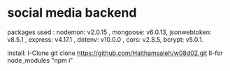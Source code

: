 # social media backend


packages used :
nodemon: v2.0.15 ,
mongoose: v6.0.13,
jsonwebtoken: v8.5.1 ,
express: v4.17.1 ,
dotenv: v10.0.0 ,
cors: v2.8.5,
bcrypt: v5.0.1.

install:
I-Clone git clone https://github.com/Haithamsaleh/w08d02.git 
II-for node_modules "npm i"
